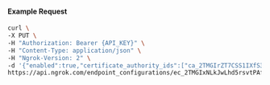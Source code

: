 <!-- Code generated for API Clients. DO NOT EDIT. -->
#### Example Request
```bash
curl \
-X PUT \
-H "Authorization: Bearer {API_KEY}" \
-H "Content-Type: application/json" \
-H "Ngrok-Version: 2" \
-d '{"enabled":true,"certificate_authority_ids":["ca_2TMGIrZT7CSS1IXfS3JT5cc0myM"]}' \
https://api.ngrok.com/endpoint_configurations/ec_2TMGIxNLkJwLhd5rsvtPAfCnaSV/mutual_tls
